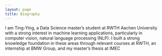 ```yaml
---
layout: page
title: Biography
---
```


I am Ting-Ying, a Data Science master’s student at RWTH Aachen University with a strong interest in machine learning applications, particularly in computer vision, natural language processing (NLP). I built a strong knowledge foundation in these areas through relevant courses at RWTH, an internship at BMW Group, and my master’s thesis at IMEC


